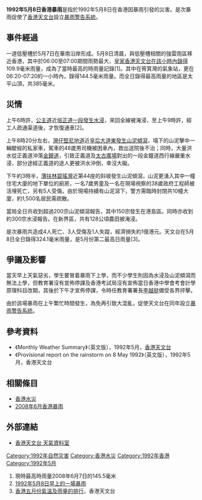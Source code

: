 **1992年5月8日香港暴雨**是指於1992年5月8日在香港因暴雨引發的災害。是次暴雨促使了[香港天文台](../Page/香港天文台.md "wikilink")設立[暴雨警告系統](../Page/香港暴雨警告信號.md "wikilink")。

## 事件經過

一道低壓槽於5月7日在華南沿岸形成。5月8日清晨，與低壓槽相關的強雷雨區移近香港，其中於06:00至07:00期間雨勢最大，[皇家香港天文台在該小時內錄得](../Page/香港天文台.md "wikilink")109.9毫米雨量，成為了當時最高的時雨量記錄\[1\]。其中在筲箕灣的氣象站，更在06:20-07:20的一小時內，錄得144.5毫米雨量。而全日錄得最高雨量的地區是太平山頂，共385毫米。

## 災情

上午6時許，[公主道](../Page/公主道.md "wikilink")近[培正道一段發生水浸](https://zh.wikipedia.org/wiki/培正道 "wikilink")，來回全線被淹浸，至上午9時許，經工人疏通渠道後，才恢復通車\[2\]。

上午8時20分左右，[灣仔](../Page/灣仔.md "wikilink")[堅尼地道](../Page/堅尼地道.md "wikilink")近[皇后大道東發生山泥傾瀉](https://zh.wikipedia.org/wiki/皇后大道東 "wikilink")，塌下的山泥擊中一輛駛經的私家車，駕車的48歲男司機被困車內，救出送院後不治；同時，大量洪水從正義道沖落[金鐘道](../Page/金鐘道.md "wikilink")，引致正義道及[太古廣場](../Page/太古廣場.md "wikilink")對出的一段金鐘道西行線嚴重水浸，部分途經正義道的途人更被洪水沖倒，幸沒大礙。

下午約3時半，[薄扶林](../Page/薄扶林.md "wikilink")[碧瑤灣](../Page/碧瑤灣.md "wikilink")近第44座的斜坡發生山泥傾瀉，山泥更湧入其中一幢住宅大廈的地下單位的廚房，一名7歲男童及一名在現場視察的38歲政府工程師被活埋死亡，另有5人受傷。由於現場持續有山泥瀉下，警方需臨時封閉共10幢大廈，約1,500名居民需疏散。

當局全日共收到超過200宗山泥傾瀉報告，其中150宗發生在港島區。同時亦收到約300宗水浸報告。在新界區，共有128公頃農田被淹浸。

是次暴雨共造成4人死亡、3人受傷及1人失蹤，經濟損失約1億港元。天文台在5月8日全日錄得324.1毫米雨量，是5月份第二最高日雨量\[3\]。

## 爭議及影響

當天早上天氣惡劣，學生要冒着暴雨下上學，而不少學生則因為水浸及山泥傾瀉而無法上學，但教育署沒有宣佈停課及香港考試局沒有宣佈當日香港中學會考會計學原理科目改期，其後於下午才宣佈停課，令時任教育署署長[李越挺](../Page/李越挺.md "wikilink")備受各界抨擊。

由於該場暴雨在上午繁忙時間發生，為免再引致大混亂，促使天文台在同年設立[暴雨警告系統](../Page/香港暴雨警告信號.md "wikilink")。

## 參考資料

<references/>

  - 《Monthly Weather Summary》（英文版），1992年5月，[香港天文台](../Page/香港天文台.md "wikilink")
  - 《Provisional report on the rainstorm on 8 May 1992》（英文版），1992年5月，香港天文台

## 相關條目

  - [香港水災](../Page/香港水災.md "wikilink")
  - [2008年6月香港暴雨](../Page/2008年6月香港暴雨.md "wikilink")

## 外部連結

  - [香港天文台 天氣資料室](http://www.hko.gov.hk/wxinfo/climat/specialday/html/select_c.shtml)

[Category:1992年自然灾害](https://zh.wikipedia.org/wiki/Category:1992年自然灾害 "wikilink") [Category:香港水災](https://zh.wikipedia.org/wiki/Category:香港水災 "wikilink") [Category:1992年香港](https://zh.wikipedia.org/wiki/Category:1992年香港 "wikilink") [Category:1992年5月](https://zh.wikipedia.org/wiki/Category:1992年5月 "wikilink")

1.  現時最高時雨量2008年6月7日的145.5毫米
2.  [1992年5月8日早上的一場暴雨](https://www.youtube.com/watch?v=h7uPXjHRNcc)
3.  [香港五月份氣溫及雨量的排行](http://www.hko.gov.hk/cis/statistic/crank05.htm)，香港天文台